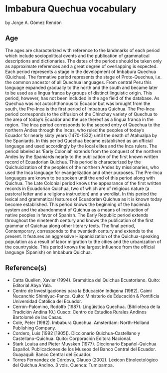# Imbabura Quechua vocabulary

by Jorge A. Gómez Rendón

## Age

The ages are characterized with reference to the landmarks of each period which include sociopolitical events and the publication of grammatical descriptions and dictionaries. The dates of the periods should be taken only as approximate references and a great degree of overlapping is expected. Each period represents a stage in the development of Imbabura Quechua (Quichua). The formative period represents the stage of Proto-Quechua, i.e. the common ancestor of all Quechua languages. From central Peru this language expanded gradually to the north and the south and became later to be used as a lingua franca by groups of distinct linguistic origin. This period, however, has not been included in the age field of the database. As Quechua was not autochthonous to Ecuador but was brought from the south, the Pre-Inca is the first period of Imbabura Quichua. The Pre-Inca period corresponds to the diffusion of the Chinchay variety of Quechua to the area of today’s Ecuador and the use thereof as a lingua franca in the region. The Inca period corresponds to the second entry of Quechua to the northern Andes through the Incas, who ruled the peoples of today’s Ecuador for nearly sixty years (1470-1532) until the death of Atahualpa by the Spaniards. In this period Quechua became established as an official language and used accordingly by the local elites and the Inca rulers. The period labeled as ‘Early Colonial’ extends from the conquest of the northern Andes by the Spaniards nearly to the publication of the first known written record of Ecuadorian Quichua. This period is characterized by the Quichuicization of the peoples of the northern Andes by missionaries, who used the Inca language for evangelization and other purposes. The Pre-Inca languages are known to be spoken until the end of this period along with Quichua. The Late Colonial period knows the appearance of the first written records in Ecuadorian Quichua, two of which are of religious nature (a pastoral letter and a religions instruction) and a wordlist.  In this period the lexical and grammatical features of Ecuadorian Quichua as it is known today become established. This period knows the beginning of the hacienda system and the abandonment of Quichua as a means of instruction of native peoples in favor of Spanish. The Early Republic period extends throughout the nineteenth century and knows the publication of the first grammar of Quichua along other literary texts. The final period, Contemporary, corresponds to the twentieth century and extends to the present. It features an aggressive Hispanicization of the Quichua-speaking population as a result of labor migration to the cities and the urbanization of the countryside. This period knows the largest influence from the official language (Spanish) on Imbabura Quichua.

## Reference(s)

- Catta Quellen, Xavier (1994). Gramática del Quichua Ecuatoriano. Quito: Editorial Abya Yala.
- Centro de Investigaciones para la Educación Indígena (1982). Caimi Ñucanchic Shimiyuc-Panca. Quito: Ministerio de Educación & Pontificia Universidad Católica del Ecuador.
- Cerrón-Palomino, Rodolfo (1987). Lingüística Quechua. (Biblioteca de la Tradición Andina 10.) Cusco: Centro de Estudios Rurales Andinos Bartolomé de las Casas.
- Cole, Peter (1982). Imbabura Quechua. Amsterdam: North-Holland Publishing Company.
- Cordero, Luis (1992 [1905]). Diccionario Quichua-Castellano y Castellano-Quichua. Quito: Corporación Editora Nacional.
- Stark Louisa and Pieter Muysken (1977). Diccionario Español-Quichua Español. Publicaciones de los Museos del Banco Central del Ecuador. Guayaquil: Banco Central del Ecuador.
- Torres Fernandez de Córdova, Glauco (2002). Lexicon Etnolectológico del Quichua Andino. 3 vols. Cuenca: Tumipampa.

